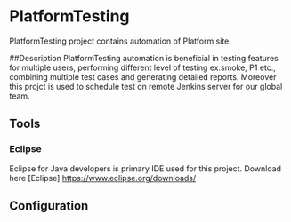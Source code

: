 # PlatformTesting

PlatformTesting project contains automation of Platform site. 

##Description
PlatformTesting automation is beneficial in testing features for multiple users, performing different level of testing ex:smoke, P1 etc., combining multiple test cases and generating detailed reports.
Moreover this projct is used to schedule test on remote Jenkins server for our global team.

## Tools

### Eclipse

Eclipse for Java developers is primary IDE used for this project. Download here 
[Eclipse]:https://www.eclipse.org/downloads/


## Configuration
